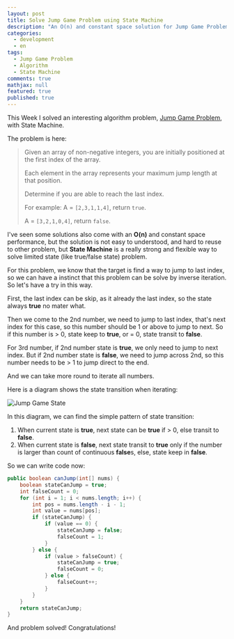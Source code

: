 ```yaml
---
layout: post
title: Solve Jump Game Problem using State Machine
description: "An O(n) and constant space solution for Jump Game Problem with State Machine"
categories:
  - development
  - en
tags:
  - Jump Game Problem
  - Algorithm
  - State Machine
comments: true
mathjax: null
featured: true
published: true
---
```


This Week I solved an interesting algorithm problem, [Jump Game Problem](https://leetcode.com/problems/jump-game/description/), with State Machine.

<!-- more -->

The problem is here:

> Given an array of non-negative integers, you are initially positioned at the first index of the array.
>
> Each element in the array represents your maximum jump length at that position.
>
> Determine if you are able to reach the last index.
>
> For example:
> A = `[2,3,1,1,4]`, return `true`.
>
> A = `[3,2,1,0,4]`, return `false`.

I've seen some solutions also come with an **O(n)** and constant space performance, but the solution is not easy to understood, and hard to reuse to other problem, but **State Machine** is a really strong and flexible way to solve limited state (like true/false state) problem.

For this problem, we know that the target is find a way to jump to last index, so we can have a instinct that this problem can be solve by inverse iteration. So let's have a try in this way.

First, the last index can be skip, as it already the last index, so the state always **true** no mater what.

Then we come to the 2nd number, we need to jump to last index, that's next index for this case, so this number should be 1 or above to jump to next. So if this number is > 0, state keep to **true**, or = 0, state transit to **false**.

For 3rd number, if 2nd number state is **true**, we only need to jump to next index. But if 2nd number state is **false**, we need to jump across 2nd, so this number needs to be > 1 to jump direct to the end.

And we can take more round to iterate all numbers.

Here is a diagram shows the state transition when iterating:

![Jump Game State]({{site.baseurl}}/assets/img/post/jump-game-problem/jump-game-state.png)

In this diagram, we can find the simple pattern of state transition:

1. When current state is **true**, next state can be **true** if > 0, else transit to **false**.
2. When current state is **false**, next state transit to **true** only if the number is larger than count of continuous **false**s, else, state keep in **false**.

So we can write code now:

``` java
public boolean canJump(int[] nums) {
    boolean stateCanJump = true;
    int falseCount = 0;
    for (int i = 1; i < nums.length; i++) {
        int pos = nums.length - i - 1;
        int value = nums[pos];
        if (stateCanJump) {
            if (value == 0) {
                stateCanJump = false;
                falseCount = 1;
            }
        } else {
            if (value > falseCount) {
                stateCanJump = true;
                falseCount = 0;
            } else {
                falseCount++;
            }
        }
    }
    return stateCanJump;
}
```

And problem solved! Congratulations!
